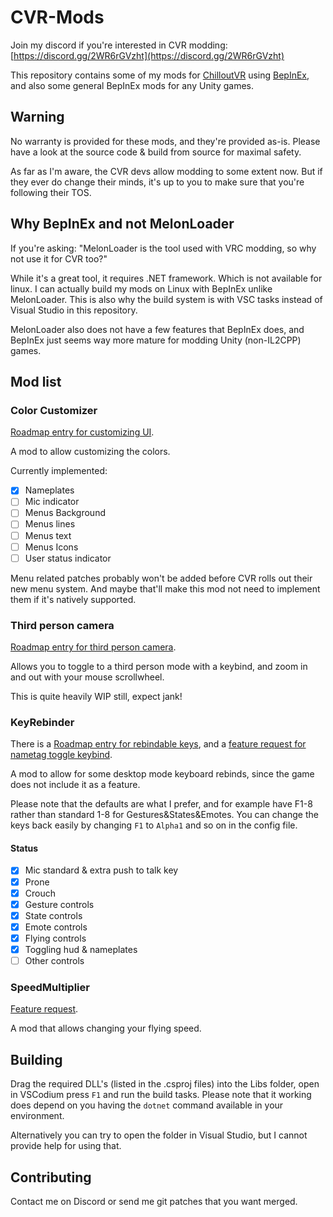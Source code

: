 # CVR-Mods

Join my discord if you're interested in CVR modding: [https://discord.gg/2WR6rGVzht](https://discord.gg/2WR6rGVzht)

This repository contains some of my mods for [ChilloutVR](https://store.steampowered.com/app/661130/ChilloutVR/) using [BepInEx](https://github.com/BepInEx/BepInEx), and also some general BepInEx mods for any Unity games.

## Warning

No warranty is provided for these mods, and they're provided as-is.
Please have a look at the source code & build from source for maximal safety.

As far as I'm aware, the CVR devs allow modding to some extent now.
But if they ever do change their minds, it's up to you to make sure that you're following their TOS.

## Why BepInEx and not MelonLoader

If you're asking: "MelonLoader is the tool used with VRC modding, so why not use it for CVR too?"

While it's a great tool, it requires .NET framework. Which is not available for linux.
I can actually build my mods on Linux with BepInEx unlike MelonLoader.
This is also why the build system is with VSC tasks instead of Visual Studio in this repository.

MelonLoader also does not have a few features that BepInEx does, and BepInEx just seems way more mature for modding Unity (non-IL2CPP) games.

## Mod list

### Color Customizer

[Roadmap entry for customizing UI](https://hub.abinteractive.net/roadmap/inspect?job=191).

A mod to allow customizing the colors.

Currently implemented:

- [x] Nameplates
- [ ] Mic indicator
- [ ] Menus Background
- [ ] Menus lines
- [ ] Menus text
- [ ] Menus Icons
- [ ] User status indicator

Menu related patches probably won't be added before CVR rolls out their new menu system.
And maybe that'll make this mod not need to implement them if it's natively supported.

### Third person camera

[Roadmap entry for third person camera](https://hub.abinteractive.net/roadmap/inspect?job=198).

Allows you to toggle to a third person mode with a keybind, and zoom in and out with your mouse scrollwheel.

This is quite heavily WIP still, expect jank!

### KeyRebinder

There is a [Roadmap entry for rebindable keys](https://hub.abinteractive.net/roadmap/inspect?job=212), and a [feature request for nametag toggle keybind](https://forums.abinteractive.net/d/183-toggle-nametag-hotkey).

A mod to allow for some desktop mode keyboard rebinds, since the game does not include it as a feature.

Please note that the defaults are what I prefer, and for example have F1-8 rather than standard 1-8 for Gestures&States&Emotes. You can change the keys back easily by changing `F1` to `Alpha1` and so on in the config file.

#### Status

- [x] Mic standard & extra push to talk key
- [x] Prone
- [x] Crouch
- [x] Gesture controls
- [x] State controls
- [x] Emote controls
- [x] Flying controls
- [x] Toggling hud & nameplates
- [ ] Other controls

### SpeedMultiplier

[Feature request](https://forums.abinteractive.net/d/187-flight-speed-multiplier).

A mod that allows changing your flying speed.

## Building

Drag the required DLL's (listed in the .csproj files) into the Libs folder, open in VSCodium press `F1` and run the build tasks. Please note that it working does depend on you having the `dotnet` command available in your environment.

Alternatively you can try to open the folder in Visual Studio, but I cannot provide help for using that.

## Contributing

Contact me on Discord or send me git patches that you want merged.
